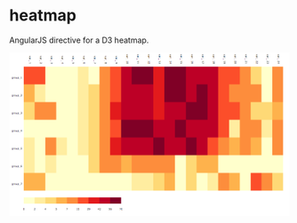 # heatmap

AngularJS directive for a D3 heatmap.

![heatmap](https://raw.githubusercontent.com/pieterprovoost/heatmap/master/demo/heatmap.png)
